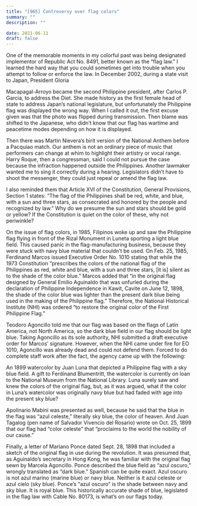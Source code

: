 ```yaml
---
title: "[965] Controversy over flag colors"
summary: ""
description: ""

date: 2021-06-11
draft: false
---
```


One of the memorable moments in my colorful past was being designated implementor of Republic Act No. 8491, better known as the “flag law.” I learned the hard way that you could sometimes get into trouble when you attempt to follow or enforce the law. In December 2002, during a state visit to Japan, President Gloria

Macapagal-Arroyo became the second Philippine president, after Carlos P. Garcia, to address the Diet. She made history as the first female head of state to address Japan’s national legislature, but unfortunately the Philippine flag was displayed the wrong way. When I called it out, the first excuse given was that the photo was flipped during transmission. Then blame was shifted to the Japanese, who didn’t know that our flag has wartime and peacetime modes depending on how it is displayed.

Then there was Martin Nievera’s birit version of the National Anthem before a Pacquiao match. Our anthem is not an ordinary piece of music that performers can change at whim to highlight their artistry or vocal range. Harry Roque, then a congressman, said I could not pursue the case because the infraction happened outside the Philippines. Another lawmaker wanted me to sing it correctly during a hearing. Legislators didn’t have to shoot the messenger, they could just repeal or amend the flag law.

I also reminded them that Article XVI of the Constitution, General Provisions, Section 1 states: “The flag of the Philippines shall be red, white, and blue, with a sun and three stars, as consecrated and honored by the people and recognized by law.” Why do we presume the sun and stars should be gold or yellow? If the Constitution is quiet on the color of these, why not periwinkle?

On the issue of flag colors, in 1985, Filipinos woke up and saw the Philippine flag flying in front of the Rizal Monument in Luneta sporting a light blue field. This caused panic in the flag-manufacturing business, because they were stuck with navy blue material that couldn’t be used. On Feb. 25, 1985, Ferdinand Marcos issued Executive Order No. 1010 stating that while the 1973 Constitution “prescribes the colors of the national flag of the Philippines as red, white and blue, with a sun and three stars, [it is] silent as to the shade of the color blue.” Marcos added that “in the original flag designed by General Emilio Aguinaldo that was unfurled during the declaration of Philippine Independence in Kawit, Cavite on June 12, 1898, the shade of the color blue was lighter than the present dark blue being used in the making of the Philippine flag.” Therefore, the National Historical Institute (NHI) was ordered “to restore the original color of the First Philippine Flag.”

Teodoro Agoncillo told me that our flag was based on the flags of Latin America, not North America, so the dark blue field in our flag should be light blue. Taking Agoncillo as its sole authority, NHI submitted a draft executive order for Marcos’ signature. However, when the NHI came under fire for EO 1010, Agoncillo was already dead and could not defend them. Forced to do complete staff work after the fact, the agency came up with the following:

An 1899 watercolor by Juan Luna that depicted a Philippine flag with a sky blue field. A gift to Ferdinand Blumentritt, the watercolor is currently on loan to the National Museum from the National Library. Luna surely saw and knew the colors of the original flag, but, as it was argued, what if the color in Luna’s watercolor was originally navy blue but had faded with age into the present sky blue?

Apolinario Mabini was presented as well, because he said that the blue in the flag was “azul celeste,” literally sky blue, the color of heaven. And Juan Tagalog (pen name of Salvador Vivencio del Rosario) wrote on Oct. 25, 1899 that our flag had “color celeste” that “proclaims to the world the nobility of our cause.”

Finally, a letter of Mariano Ponce dated Sept. 28, 1898 that included a sketch of the original flag in use during the revolution. It was presumed that, as Aguinaldo’s secretary in Hong Kong, he was familiar with the original flag sewn by Marcela Agoncillo. Ponce described the blue field as “azul oscuro,” wrongly translated as “dark blue.” Spanish can be quite exact. Azul oscuro is not azul marino (marine blue) or navy blue. Neither is it azul celeste or azul cielo (sky blue). Ponce’s “azul oscuro” is the shade between navy and sky blue. It is royal blue. This historically accurate shade of blue, legislated in the flag law with Cable No. 80173, is what’s on our flags today.
